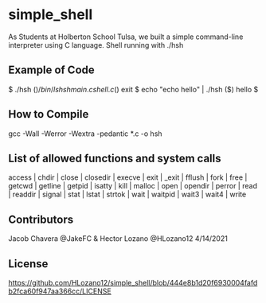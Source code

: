 # simple_shell

As Students at Holberton School Tulsa, we built a simple command-line interpreter using C language. Shell running with ./hsh

## Example of Code

$ ./hsh
($) /bin/ls
hsh main.c shell.c
($) exit
$ echo "echo hello" | ./hsh
($) hello
$


## How to Compile

gcc -Wall -Werror -Wextra -pedantic *.c -o hsh

## List of allowed functions and system calls
access |
chdir |
close |
closedir |
execve |
exit |
_exit |
fflush |
fork |
free |
getcwd |
getline |
getpid |
isatty |
kill |
malloc |
open |
opendir |
perror |
read |
readdir |
signal |
stat |
lstat |
strtok |
wait |
waitpid |
wait3 |
wait4 |
write


## Contributors
Jacob Chavera @JakeFC & Hector Lozano @HLozano12
4/14/2021

## License
https://github.com/HLozano12/simple_shell/blob/444e8b1d20f6930004fafdb2fca60f947aa366cc/LICENSE